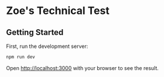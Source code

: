 # Zoe's Technical Test

## Getting Started

First, run the development server:

```bash
npm run dev
```

Open [http://localhost:3000](http://localhost:3000) with your browser to see the result.
